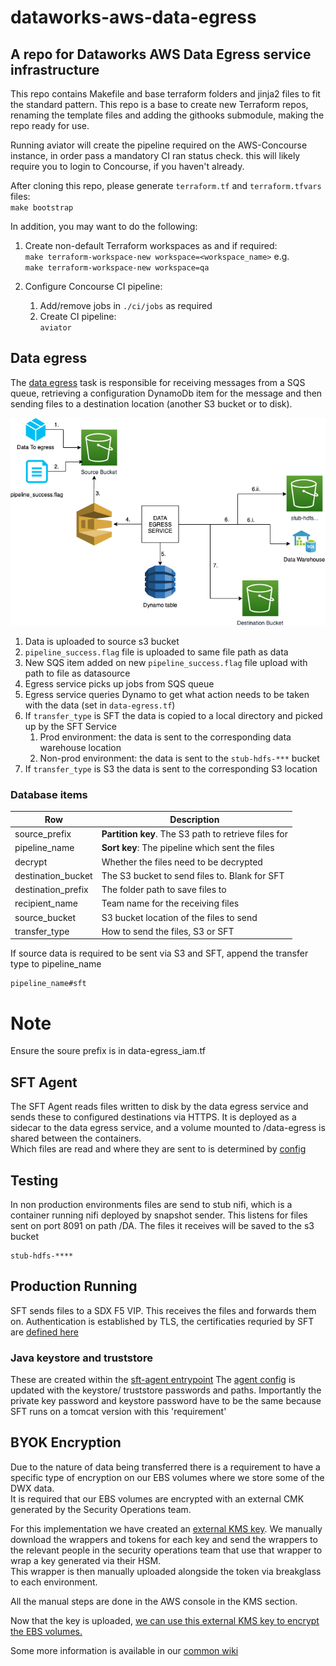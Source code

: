 # dataworks-aws-data-egress

## A repo for Dataworks AWS Data Egress service infrastructure

This repo contains Makefile and base terraform folders and jinja2 files to fit the standard pattern.
This repo is a base to create new Terraform repos, renaming the template files and adding the githooks submodule, making the repo ready for use.

Running aviator will create the pipeline required on the AWS-Concourse instance, in order pass a mandatory CI ran status check.  this will likely require you to login to Concourse, if you haven't already.

After cloning this repo, please generate `terraform.tf` and `terraform.tfvars` files:  
`make bootstrap`

In addition, you may want to do the following: 

1. Create non-default Terraform workspaces as and if required:  
    `make terraform-workspace-new workspace=<workspace_name>` e.g.  
    ```make terraform-workspace-new workspace=qa```

1. Configure Concourse CI pipeline:
    1. Add/remove jobs in `./ci/jobs` as required 
    1. Create CI pipeline:  
`aviator`

## Data egress
The [data egress](https://github.com/dwp/dataworks-data-egress) task is responsible for receiving messages from a SQS queue, retrieving
a configuration DynamoDb item for the message and then sending files to a destination location (another S3 bucket or to disk).

![Data Egress Diagram](./Egress.png)

1. Data is uploaded to source s3 bucket
2. `pipeline_success.flag` file is uploaded to same file path as data
3. New SQS item added on new `pipeline_success.flag` file upload with path to file as datasource
4. Egress service picks up jobs from SQS queue
5. Egress service queries Dynamo to get what action needs to be taken with the data (set in `data-egress.tf`)
6. If `transfer_type` is SFT the data is copied to a local directory and picked up by the SFT Service
   1. Prod environment: the data is sent to the corresponding data warehouse location
   2. Non-prod environment: the data is sent to the `stub-hdfs-***` bucket
7. If `transfer_type` is S3 the data is sent to the corresponding S3 location

### Database items
| Row      | Description |
| ----------- | ----------- |
| source_prefix      | **Partition key**. The S3 path to retrieve files for     |
| pipeline_name   | **Sort key**: The pipeline which sent the files        |
| decrypt   | Whether the files need to be decrypted        |
| destination_bucket   | The S3 bucket to send files to. Blank for SFT        |
| destination_prefix   | The folder path to save files to        |
| recipient_name   | Team name for the receiving files        |
| source_bucket   | S3 bucket location of the files to send        |
| transfer_type   | How to send the files, S3 or SFT        |

If source data is required to be sent via S3 and SFT, append the transfer type to pipeline_name
```
pipeline_name#sft
```
# Note
Ensure the soure prefix is in data-egress_iam.tf


## SFT Agent

The SFT Agent reads files written to disk by the data egress service and sends these to configured destinations via HTTPS. 
It is deployed as a sidecar to the data egress service, and a volume mounted to /data-egress is 
shared between the containers.  
Which files are read and where they are sent to is determined by [config](sft_config/agent-application-config.tpl)

## Testing
In non production environments files are send to stub nifi, which is a container running nifi deployed by snapshot sender. This listens for
files sent on port 8091 on path /DA. 
The files it receives will be saved to the s3 bucket 
```
stub-hdfs-****

```

## Production Running

SFT sends files to a SDX F5 VIP. This receives the files and forwards them on. 
Authentication is established by TLS, the certificaties requried by SFT are [defined here](https://github.com/dwp/dataworks-aws-data-egress/blob/18c6f0f958f594a9846f83955832348a9d9e17fa/locals.tf#L151)

### Java keystore and truststore
These are created within the [sft-agent entrypoint](https://github.com/dwp/dataworks-sft-agent/blob/8d66ed1746f64d2788b6d24bc511c27aef35a4e8/entrypoint.sh#L83)
The [agent config](sft_config/agent-config-with-tls.tpl) is updated with the keystore/ truststore passwords and paths. 
Importantly the private key password and keystore password have to be the same because SFT runs on a tomcat version with this 'requirement' 

## BYOK Encryption 

Due to the nature of data being transferred there is a requirement to have a specific type of encryption on our EBS volumes where we store some of the DWX data.   
It is required that our EBS volumes are encrypted with an external CMK generated by the Security Operations team.    

For this implementation we have created an [external KMS key](https://github.com/dwp/dataworks-aws-data-egress/blob/master/external_kms.tf). We manually download the wrappers and tokens for each key and send the wrappers to the relevant people in the security operations team that use that wrapper to wrap a key generated via their HSM.   
This wrapper is then manually uploaded alongside the token via breakglass to each environment. 

All the manual steps are done in the AWS console in the KMS section. 

Now that the key is uploaded, [we can use this external KMS key to encrypt the EBS volumes.](https://github.com/dwp/dataworks-aws-data-egress/blob/master/cluster_ecs.tf#L126)

Some more information is available in our [common wiki](https://github.ucds.io/dip/aws-common-infrastructure/wiki/Data-Egress-BYOK-Encryption)

